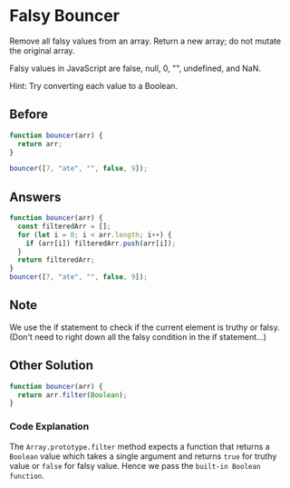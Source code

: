 # Falsy Bouncer
Remove all falsy values from an array. Return a new array; do not mutate the original array.

Falsy values in JavaScript are false, null, 0, "", undefined, and NaN.

Hint: Try converting each value to a Boolean.

## Before
```javascript
function bouncer(arr) {
  return arr;
}

bouncer([7, "ate", "", false, 9]);
```
## Answers
```javascript
function bouncer(arr) {
  const filteredArr = [];
  for (let i = 0; i < arr.length; i++) {
    if (arr[i]) filteredArr.push(arr[i]);
  }
  return filteredArr;
}
bouncer([7, "ate", "", false, 9]);
```

## Note
We use the if statement to check if the current element is truthy or falsy. </br>
(Don't need to right down all the falsy condition in the if statement...)


## Other Solution
```javascript
function bouncer(arr) {
  return arr.filter(Boolean);
}
```
### Code Explanation
The `Array.prototype.filter` method expects a function that returns a `Boolean` value which takes a single argument 
and returns `true` for truthy value or `false` for falsy value. Hence we pass the `built-in Boolean function`.
